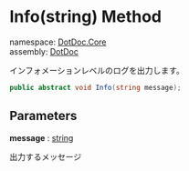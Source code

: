 ﻿# Info\(string\) Method

namespace: [DotDoc\.Core](../../DotDoc.Core.md)<br />
assembly: [DotDoc](../../../DotDoc.md)

インフォメーションレベルのログを出力します。

```csharp
public abstract void Info(string message);
```

## Parameters

__message__ : [string](https://docs.microsoft.com/dotnet/api/System.String)

出力するメッセージ

